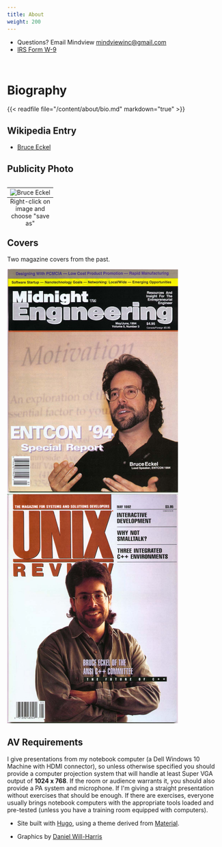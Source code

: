 ```yaml
---
title: About
weight: 200
---
```


- Questions? Email Mindview <mindviewinc@gmail.com>
- [IRS Form W-9](W9.pdf)

<br>

# Biography

{{< readfile file="/content/about/bio.md" markdown="true" >}}

## Wikipedia Entry

- [Bruce Eckel](https://en.wikipedia.org/wiki/Bruce_Eckel)

## Publicity Photo

<table align="left">
<tr><td><img src="/publicity/BruceEckel.jpg" alt="Bruce Eckel" style="width:250px;"/></td></tr>
<caption align="bottom">Right-click on image and choose "save as"</caption>
</table>

## Covers

Two magazine covers from the past.

<img src="MidEngrCoverHi.JPG" style="width:400px;"/>

<img src="UnixReviewCoverHi.JPG" style="width:400px;"/>

## AV Requirements

I give presentations from my notebook computer (a Dell Windows 10 Machine with
HDMI connector), so unless otherwise specified you should provide a computer
projection system that will handle at least Super VGA output of **1024 x 768**.
If the room or audience warrants it, you should also provide a PA system and
microphone. If I'm giving a straight presentation without exercises that should
be enough. If there are exercises, everyone usually brings notebook computers
with the appropriate tools loaded and pre-tested (unless you have a training
room equipped with computers).

+ Site built with
<a href="https://www.gohugo.io" target="_blank">Hugo</a>, using a theme derived from
<a href="http://github.com/digitalcraftsman/hugo-material-docs" target="_blank">Material</a>.

+ Graphics by <a href="http://www.Will-Harris.com">Daniel Will-Harris</a>

